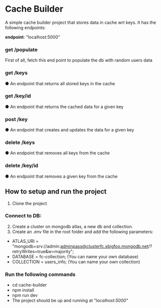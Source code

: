 # Cache Builder
A simple cache builder project that stores data in cache wrt keys. 
It has the following endpoints:

**endpoint**: "localhost:5000"

### get /populate
 First of all, fetch this end point to populate the db with random users data

### get /keys 
● An endpoint that returns all stored keys in the cache

### get /key/id
● An endpoint that returns the cached data for a given key

### post /key
● An endpoint that creates and updates the data for a given key

### delete /keys
● An endpoint that removes all keys from the cache

### delete /key/id
● An endpoint that removes a given key from the cache

## How to setup and run the project

1. Clone the project

 ### Connect to DB:
2.  Create a cluster on mongodb atlas, a new db and collection.
3. Create an .env file in the root folder and add the following parameters:
- ATLAS_URI = "mongodb+srv://admin:adminpass@clusterfc.xbigfoo.mongodb.net/?retryWrites=true&w=majority";
- DATABASE = fc-collection; (You can name your own database)
- COLLECTION = users_info; (You can name your own collection)

### Run the following commands
- cd cache-builder 
- npm install
- npm run dev
- The project should be up and running at _"localhost:5000"_


